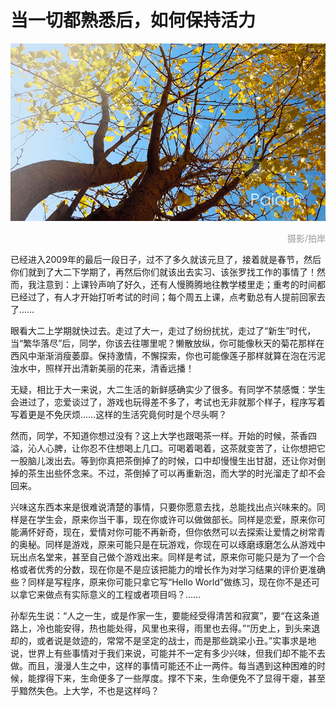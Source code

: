 # 当一切都熟悉后，如何保持活力

![黄叶](images/huangye.jpg)
<div style="margin-top:5px;color:#999;text-align:right;">摄影/拍岸</div>

已经进入2009年的最后一段日子，过不了多久就该元旦了，接着就是春节，然后你们就到了大二下学期了，再然后你们就该出去实习、该张罗找工作的事情了！然而，我注意到：上课铃声响了好久，还有人慢腾腾地往教学楼里走；重考的时间都已经过了，有人才开始打听考试的时间；每个周五上课，点考勤总有人提前回家去了……
 
眼看大二上学期就快过去。走过了大一，走过了纷纷扰扰，走过了“新生”时代，当“繁华落尽”后，同学，你该去往哪里呢？懒散放纵，你可能像秋天的菊花那样在西风中渐渐消瘦萎靡。保持激情，不懈探索，你也可能像莲子那样就算在泡在污泥浊水中，照样开出清新美丽的花来，清香远播！
 
无疑，相比于大一来说，大二生活的新鲜感确实少了很多。有同学不禁感慨：学生会进过了，恋爱谈过了，游戏也玩得差不多了，考试也无非就那个样子，程序写着写着更是不免厌烦……这样的生活究竟何时是个尽头啊？
 
然而，同学，不知道你想过没有？这上大学也跟喝茶一样。开始的时候，茶香四溢，沁人心脾，让你忍不住想喝上几口。可喝着喝着，这茶就变苦了，让你想把它一股脑儿泼出去。等到你真把茶倒掉了的时候，口中却慢慢生出甘甜，还让你对倒掉的茶生出些怀念来。不过，茶倒掉了可以再重新泡，而大学的时光溜走了却不会回来。
 
兴味这东西本来是很难说清楚的事情，只要你愿意去找，总能找出点兴味来的。同样是在学生会，原来你当干事，现在你或许可以做做部长。同样是恋爱，原来你可能满怀好奇，现在，爱情对你可能不再新奇，但你依然可以去探索让爱情之树常青的奥秘。同样是游戏，原来可能只是在玩游戏，你现在可以琢磨琢磨怎么从游戏中玩出点名堂来，甚至自己做个游戏出来。同样是考试，原来你可能只是为了一个合格或者优秀的分数，现在你是不是应该把能力的增长作为对学习结果的评价更准确些？同样是写程序，原来你可能只拿它写“Hello World”做练习，现在你不是还可以拿它来做点有实际意义的工程或者项目吗？……

孙犁先生说：“人之一生，或是作家一生，要能经受得清苦和寂寞”，要“在这条道路上，冷也能安得，热也能处得，风里也来得，雨里也去得。”“历史上，到头来退却的，或者说是敛迹的，常常不是坚定的战士，而是那些跳梁小丑。”实事求是地说，世界上有些事情对于我们来说，可能并不一定有多少兴味，但我们却不能不去做。而且，漫漫人生之中，这样的事情可能还不止一两件。每当遇到这种困难的时候，能撑得下来，生命便多了一些厚度。撑不下来，生命便免不了显得干瘪，甚至乎黯然失色。上大学，不也是这样吗？
